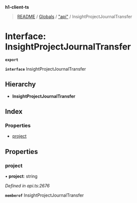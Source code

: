 **h1-client-ts**

> [README](../README.md) / [Globals](../globals.md) / ["api"](../modules/_api_.md) / InsightProjectJournalTransfer

# Interface: InsightProjectJournalTransfer

**`export`** 

**`interface`** InsightProjectJournalTransfer

## Hierarchy

* **InsightProjectJournalTransfer**

## Index

### Properties

* [project](_api_.insightprojectjournaltransfer.md#project)

## Properties

### project

•  **project**: string

*Defined in api.ts:2676*

**`memberof`** InsightProjectJournalTransfer
